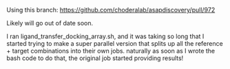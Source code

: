 Using this branch:
https://github.com/choderalab/asapdiscovery/pull/972

Likely will go out of date soon.

I ran ligand_transfer_docking_array.sh, and it was taking so long that I started trying to make a super parallel version
that splits up all the reference + target combinations into their own jobs. naturally as soon as I wrote the bash code
to do that, the original job started providing results!